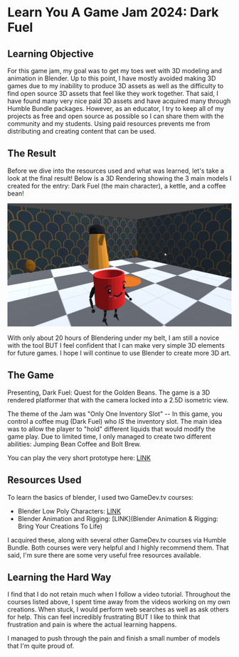 # Learn You A Game Jam 2024: Dark Fuel

## Learning Objective

For this game jam, my goal was to get my toes wet with 3D modeling and animation in Blender. Up to this point, I have
mostly avoided making 3D games due to my inability to produce 3D assets as well as the difficulty to find open source 3D
assets that feel like they work together. That said, I have found many very nice paid 3D assets and have acquired many
through Humble Bundle packages. However, as an educator, I try to keep all of my projects as free and open source as
possible so I can share them with the community and my students. Using paid resources prevents me from distributing and
creating content that can be used.

## The Result

Before we dive into the resources used and what was learned, let's take a look at the final result! Below is a 3D
Rendering showing the 3 main models I created for the entry: Dark Fuel (the main character), a kettle, and a coffee
bean!

![Dark Fuel screen shot](imgs/DarkFuelResult.png)

With only about 20 hours of Blendering under my belt, I am still a novice with the tool BUT I feel confident that I can
make very simple 3D elements for future games. I hope I will continue to use Blender to create more 3D art.

## The Game

Presenting, Dark Fuel: Quest for the Golden Beans. The game is a 3D rendered platformer that with the camera locked into
a 2.5D isometric view.

The theme of the Jam was "Only One Inventory Slot" -- In this game, you control a coffee mug (Dark Fuel) who *IS* the
inventory slot. The main idea was to allow the player to "hold" different liquids that would modify the game play. Due
to limited time, I only managed to create two different abilities: Jumping Bean Coffee and Bolt Brew.

You can play the very short prototype here: [LINK](https://captaincoderorg.github.io/LearnYouAGameJam2024/)

## Resources Used

To learn the basics of blender, I used two GameDev.tv courses:
 
 * Blender Low Poly Characters: [LINK](https://www.gamedev.tv/courses/blender-low-poly-characters)
 * Blender Animation and Rigging: [LINK](Blender Animation & Rigging: Bring Your Creations To Life)

I acquired these, along with several other GameDev.tv courses via Humble Bundle. Both courses were very helpful and I
highly recommend them. That said, I'm sure there are some very useful free resources available.

## Learning the Hard Way

I find that I do not retain much when I follow a video tutorial. Throughout the courses listed above, I spent time away
from the videos working on my own creations. When stuck, I would perform web searches as well as ask others for help.
This can feel incredibly frustrating BUT I like to think that frustration and pain is where the actual learning happens.

I managed to push through the pain and finish a small number of models that I'm quite proud of.


